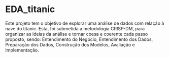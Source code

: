 # EDA_titanic

Este projeto tem o objetivo de explorar uma análise de dados com relação à nave do titanic. Esta, foi submetida a metodologia CRISP-DM, para organizar as ideias da análise e tornar coesa e coerente cada passo proposto, sendo: Entendimento do Negócio, Entendimento dos Dados, Preparação dos Dados, Construção dos Modelos, Avaliação e Implementação. 
